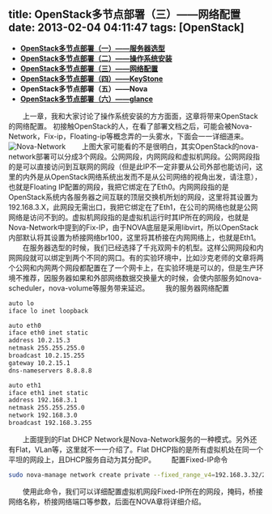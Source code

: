 title: OpenStack多节点部署（三）——网络配置
date: 2013-02-04 04:11:47
tags: [OpenStack]
---
* [__OpenStack多节点部署（一）——服务器选型__](/2013/01/31/OpenStack多节点部署（一）——-服务器选型/)
* [__OpenStack多节点部署（二）——操作系统安装__](/2013/02/01/OpenStack多节点部署（二）——操作系统安装/)
* [__OpenStack多节点部署（三）——网络配置__](2013/02/04/OpenStack多节点部署（三）——网络配置/)
* [__OpenStack多节点部署（四）——KeyStone__](2013/02/04/OpenStack多节点部署（四）——KeyStone/)
* __OpenStack多节点部署（五）——Nova__
* [__OpenStack多节点部署（六）——glance__](2013/02/27/OpenStack多节点部署（六）——-Glance/)

　　上一章，我和大家讨论了操作系统安装的方方面面，这章将带来OpenStack的网络配置。
初接触OpenStack的人，在看了部署文档之后，可能会被Nova-Network，Fix-ip，Floating-ip等概念弄的一头雾水，下面会一一详细道来。
![Nova-Network](http://7xpwqp.com1.z0.glb.clouddn.com/2013-02-04-01)
　　上图大家可能看的不是很明白，其实OpenStack的nova-network部署可以分成3个网段。公网网段，内网网段和虚拟机网段。公网网段指的是可以直接访问到互联网的网段（但是此IP不一定非要从公司外部也能访问，这里的内外是从OpenStack网络系统出发而不是从公司网络的视角出发，请注意），也就是Floating IP配置的网段，我把它绑定在了Eth0。内网网段指的是OpenStack系统内各服务器之间互联的顶层交换机所划的网段，这里将其设置为192.168.3.X，此网段无需出口，我把它绑定在了Eth1，在公司的网络也就是公网网络是访问不到的。虚拟机网段指的是虚拟机运行时其IP所在的网段，也就是Nova-Network中提到的Fix-IP，由于NOVA底层是采用libvirt，所以OpenStack内部默认将其设置为桥接网络br100，这里将其桥接在内网网络上，也就是Eth1。
　　在服务器选型的时候，我们已经选择了千兆双网卡的机型。这样公网网段和内网网段就可以绑定到两个不同的网口。有的实验环境中，比如沙克老师的文章将两个公网和内网两个网段都配置在了一个网卡上，在实验环境是可以的，但是生产环境不推荐，因服务器如果和外部网络数据交换量大的时候，会使内部服务如nova-scheduler，nova-volume等服务带来延迟。
　　我的服务器网络配置
```Bash
auto lo
iface lo inet loopback

auto eth0
iface eth0 inet static
address 10.2.15.3
netmask 255.255.255.0
broadcast 10.2.15.255
gateway 10.2.15.1
dns-nameservers 8.8.8.8

auto eth1
iface eth1 inet static
address 192.168.3.1
netmask 255.255.255.0
network 192.168.3.0
broadcast 192.168.3.255
```
　　上面提到的Flat DHCP Network是Nova-Network服务的一种模式。另外还有Flat，VLan等，这里就不一一介绍了。Flat DHCP指的是所有虚拟机处在同一个平坦的网段上，且DHCP服务自动为其分配IP。
　　配置Fixed-IP命令
```Bash
sudo nova-manage network create private --fixed_range_v4=192.168.3.32/27 --num_networks=1 --bridge=br100 --bridge_interface=eth1 --network_size=32
```
　　使用此命令，我们可以详细配置虚拟机网段Fixed-IP所在的网段，掩码，桥接网络名称，桥接网络端口等参数，后面在NOVA章将详细介绍。
